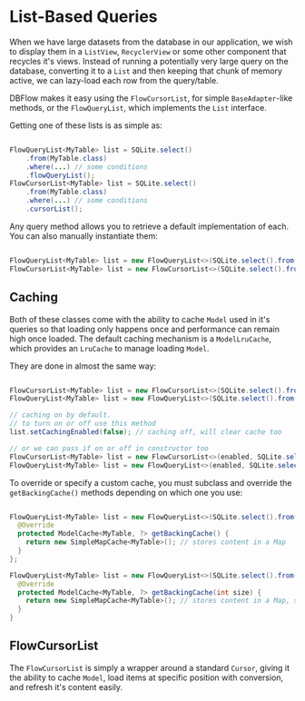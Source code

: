 # List-Based Queries

When we have large datasets from the database in our application, we wish to
display them in a `ListView`, `RecyclerView` or some other component that recycles
it's views. Instead of running a potentially very large query on the database,
converting it to a `List` and then keeping that chunk of memory active, we
can lazy-load each row from the query/table.

DBFlow makes it easy using the `FlowCursorList`, for simple `BaseAdapter`-like methods,
or the `FlowQueryList`, which implements the `List` interface.

Getting one of these lists is as simple as:

```java

FlowQueryList<MyTable> list = SQLite.select()
    .from(MyTable.class)
    .where(...) // some conditions
    .flowQueryList();
FlowCursorList<MyTable> list = SQLite.select()
    .from(MyTable.class)
    .where(...) // some conditions
    .cursorList();

```

Any query method allows you to retrieve a default implementation of each. You
can also manually instantiate them:

```java

FlowQueryList<MyTable> list = new FlowQueryList<>(SQLite.select().from(MyTable.class));
FlowCursorList<MyTable> list = new FlowCursorList<>(SQLite.select().from(MyTable.class));

```

## Caching

Both of these classes come with the ability to cache `Model` used in it's queries
so that loading only happens once and performance can remain high once loaded. The default
caching mechanism is a `ModelLruCache`, which provides an `LruCache` to manage
loading `Model`.

They are done in almost the same way:

```java

FlowCursorList<MyTable> list = new FlowCursorList<>(SQLite.select().from(MyTable.class));
FlowQueryList<MyTable> list = new FlowQueryList<>(SQLite.select().from(MyTable.class));

// caching on by default.
// to turn on or off use this method
list.setCachingEnabled(false); // caching off, will clear cache too

// or we can pass if on or off in constructor too
FlowCursorList<MyTable> list = new FlowCursorList<>(enabled, SQLite.select().from(MyTable.class));
FlowQueryList<MyTable> list = new FlowQueryList<>(enabled, SQLite.select().from(MyTable.class));

```

To override or specify a custom cache, you must subclass and override the `getBackingCache()`
methods depending on which one you use:


```java

FlowQueryList<MyTable> list = new FlowQueryList<>(SQLite.select().from(MyTable.class)) {
  @Override
  protected ModelCache<MyTable, ?> getBackingCache() {
    return new SimpleMapCache<MyTable>(); // stores content in a Map
  }
};

FlowQueryList<MyTable> list = new FlowQueryList<>(SQLite.select().from(MyTable.class)) {
  @Override
  protected ModelCache<MyTable, ?> getBackingCache(int size) {
    return new SimpleMapCache<MyTable>(); // stores content in a Map, size ignored
  }
}


```

## FlowCursorList

The `FlowCursorList` is simply a wrapper around a standard `Cursor`, giving it the
ability to cache `Model`, load items at specific position with conversion, and refresh
it's content easily. 

